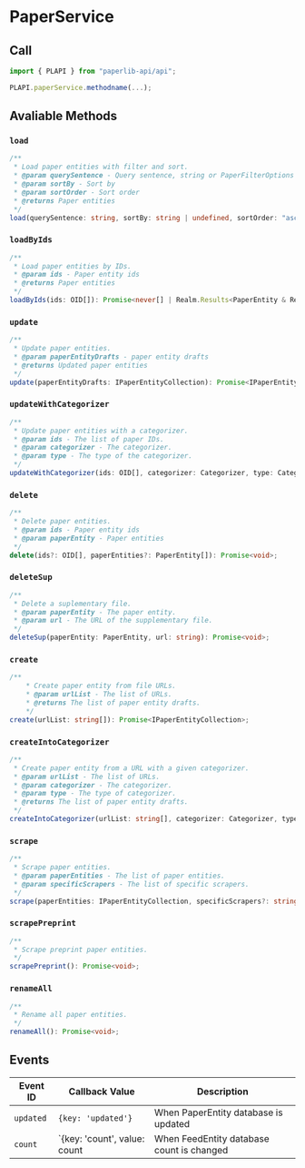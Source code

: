 # PaperService

## Call

```typescript
import { PLAPI } from "paperlib-api/api";

PLAPI.paperService.methodname(...);
```

## Avaliable Methods

### `load`

```typescript
/**
 * Load paper entities with filter and sort.
 * @param querySentence - Query sentence, string or PaperFilterOptions
 * @param sortBy - Sort by
 * @param sortOrder - Sort order
 * @returns Paper entities
 */
load(querySentence: string, sortBy: string | undefined, sortOrder: "asce" | "desc", fulltextQuerySentence?: string): Promise<IPaperEntityCollection>;
```

### `loadByIds`

```typescript
/**
 * Load paper entities by IDs.
 * @param ids - Paper entity ids
 * @returns Paper entities
 */
loadByIds(ids: OID[]): Promise<never[] | Realm.Results<PaperEntity & Realm.Object<unknown, never>>>;
```

### `update`

```typescript
/**
 * Update paper entities.
 * @param paperEntityDrafts - paper entity drafts
 * @returns Updated paper entities
 */
update(paperEntityDrafts: IPaperEntityCollection): Promise<IPaperEntityCollection>;
```

### `updateWithCategorizer`

```typescript
/**
 * Update paper entities with a categorizer.
 * @param ids - The list of paper IDs.
 * @param categorizer - The categorizer.
 * @param type - The type of the categorizer.
 */
updateWithCategorizer(ids: OID[], categorizer: Categorizer, type: CategorizerType): Promise<void>;
```

### `delete`

```typescript
/**
 * Delete paper entities.
 * @param ids - Paper entity ids
 * @param paperEntity - Paper entities
 */
delete(ids?: OID[], paperEntities?: PaperEntity[]): Promise<void>;
```

### `deleteSup`

```typescript
/**
 * Delete a suplementary file.
 * @param paperEntity - The paper entity.
 * @param url - The URL of the supplementary file.
 */
deleteSup(paperEntity: PaperEntity, url: string): Promise<void>;
```

### `create`

```typescript
/**
    * Create paper entity from file URLs.
    * @param urlList - The list of URLs.
    * @returns The list of paper entity drafts.
    */
create(urlList: string[]): Promise<IPaperEntityCollection>;
```

### `createIntoCategorizer`

```typescript
/**
 * Create paper entity from a URL with a given categorizer.
 * @param urlList - The list of URLs.
 * @param categorizer - The categorizer.
 * @param type - The type of categorizer.
 * @returns The list of paper entity drafts.
 */
createIntoCategorizer(urlList: string[], categorizer: Categorizer, type: CategorizerType): Promise<IPaperEntityCollection>;
```

### `scrape`

```typescript
/**
 * Scrape paper entities.
 * @param paperEntities - The list of paper entities.
 * @param specificScrapers - The list of specific scrapers.
 */
scrape(paperEntities: IPaperEntityCollection, specificScrapers?: string[]): Promise<void>;
```

### `scrapePreprint`

```typescript
/**
 * Scrape preprint paper entities.
 */
scrapePreprint(): Promise<void>;
```

### `renameAll`

```typescript
/**
 * Rename all paper entities.
 */
renameAll(): Promise<void>;
```


## Events

| Event ID | Callback Value | Description |
| --- | --- | --- |
| `updated` | `{key: 'updated'}` | When PaperEntity database is updated |
| `count` | `{key: 'count', value: count | When FeedEntity database count is changed |

